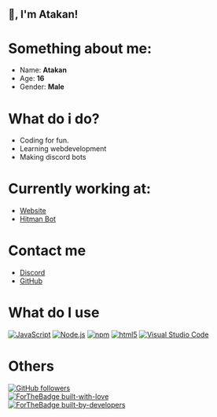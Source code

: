 ## 👋, I'm Atakan!

# Something about me:
- Name: **Atakan**
- Age: **16**
- Gender: **Male**

# What do i do?
- Coding for fun.
- Learning webdevelopment
- Making discord bots

# Currently working at:
- [Website](https://github.com/AtakanKomur/atakankomur.nl)
- [Hitman Bot](https://github.com/AtakanKomur/hitman-bot)

# Contact me 
- [Discord](https://discord.bio/p/atakan)
- [GitHub](https://github.com/AtakanKomur)

# What do I use
[<img alt="JavaScript" src="https://img.shields.io/badge/-JavaScript-edb200?style=flat-square&logo=javascript&logoColor=white" />](https://developer.mozilla.org/en-US/docs/Web/JavaScript) [<img alt="Node.js" src="https://img.shields.io/badge/-Node.js-43853d?style=flat-square&logo=Node.js&logoColor=white" />](https://nodejs.org) [<img alt="npm" src="https://img.shields.io/badge/-NPM-CB3837?style=flat-square&logo=npm&logoColor=white" />](https://npmjs.com) [<img alt="html5" src="https://img.shields.io/badge/-HTML5-E34F26?style=flat-square&logo=html5&logoColor=white" />](https://developer.mozilla.org/en-US/docs/Web/Guide/HTML/HTML5) [<img alt="Visual Studio Code" src="https://img.shields.io/badge/-Visual Studio Code-007ACC?style=flat-square&logo=visual-studio-code&logoColor=white" />](https://code.visualstudio.com/)

# Others
[![GitHub followers](https://img.shields.io/github/followers/Chrinsieboy.svg?style=social&label=Follow&maxAge=2592000)](https://github.com/AtakanKomur?tab=followers)<br>
[![ForTheBadge built-with-love](http://ForTheBadge.com/images/badges/built-with-love.svg)](https://GitHub.com/AtakanKomur/)<br>
[![ForTheBadge built-by-developers](http://ForTheBadge.com/images/badges/built-by-developers.svg)](https://GitHub.com/AtakanKomur/)
